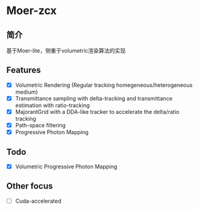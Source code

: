 # Moer-zcx
## 简介
基于Moer-lite，侧重于volumetric渲染算法的实现

## Features
- [X] Volumetric Rendering (Regular tracking homegeneous/heterogeneous medium) 
- [X] Transmittance sampling with delta-tracking and transmittance estimation with ratio-tracking
- [X] MajorantGrid with a DDA-like tracker to accelerate the delta/ratio tracking
- [X] Path-space filtering
- [X] Progressive Photon Mapping

## Todo
- [X] Volumetric Progressive Photon Mapping 

## Other focus
- [ ] Cuda-accelerated 
